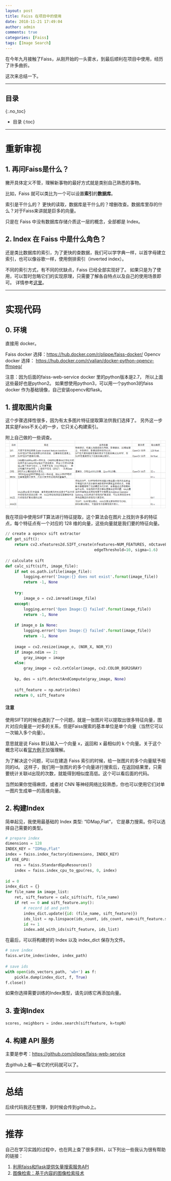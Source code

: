 ```yaml
---
layout: post
title: Faiss 在项目中的使用
date: 2018-11-21 17:49:04
author: admin
comments: true
categories: [Faiss]
tags: [Image Search]
---
```


在今年九月接触了Faiss，从刚开始的一头雾水，到最后顺利在项目中使用，经历了许多曲折。

这次来总结一下。

<!-- more -->

---
## 目录
{:.no_toc}

* 目录
{:toc}
---

# 重新审视

## 1. 再问Faiss是什么？

撇开具体定义不管，理解新事物的最好方式就是类别自己熟悉的事物。

比如，Faiss 就可以类比为一个可以设置**索引**的**数据库**。

索引是干什么的？ 更快的读取，数据库是干什么的？增删改查。数据库里存的什么？对于Faiss来讲就是巨多的向量。

只是在 Faiss 中没有数据库存储介质这一层的概念，全部都是 Index。

## 2. Index 在 Faiss 中是什么角色？

还是类比数据库的索引，为了更快的查数据，我们可以学字典一样，以首字母建立索引，也可以像谷歌一样，使用倒排索引（inverted index）。

不同的索引方式，有不同的优缺点，Faiss 已经全部实现好了。
如果只是为了使用，可以暂时忽略它们的实现原理，只需要了解各自特点以及自己的使用场景即可。
详情参考[这里](../Faiss-Indexs/#挑一个合适的-index)。

---

# 实现代码

## 0. 环境

直接用 docker。

Faiss docker 选择：https://hub.docker.com/r/plippe/faiss-docker/
Opencv docker 选择： https://hub.docker.com/r/valian/docker-python-opencv-ffmpeg/

注意：因为后面的faiss-web-service docker 里的python版本是2.7， 所以上面这些最好也是python2。
如果想使用python3，可以用一个python3的faiss docker 作为基础镜像，自己安装opencv和flask。

## 1. 提取图片向量

这个步骤选择性很多，因为有太多图片特征提取算法供我们选择了。
另外这一步其实是Faiss不关心的一步，它只关心构建索引。

附上自己做的一些调查。
[![](/images/posts/image-feature-extration-algorithm.png)](/images/posts/image-feature-extration-algorithm.png)

我在项目中使用SIFT算法进行特征提取，这个算法会在图片上找到许多的特征点，每个特征点有一个对应的 128 维的向量，这些向量就是我们要的特征向量。

```python
// create a opencv sift extractor
def get_sift():
    return cv2.xfeatures2d.SIFT_create(nfeatures=NUM_FEATURES, nOctaveLayers=3, contrastThreshold=0.04,
                                       edgeThreshold=10, sigma=1.6)

// calculate sift
def calc_sift(sift, image_file):
    if not os.path.isfile(image_file):
        logging.error('Image:{} does not exist'.format(image_file))
        return -1, None

    try:
        image_o = cv2.imread(image_file)
    except:
        logging.error('Open Image:{} failed'.format(image_file))
        return -1, None

    if image_o is None:
        logging.error('Open Image:{} failed'.format(image_file))
        return -1, None

    image = cv2.resize(image_o, (NOR_X, NOR_Y))
    if image.ndim == 2:
        gray_image = image
    else:
        gray_image = cv2.cvtColor(image, cv2.COLOR_BGR2GRAY)

    kp, des = sift.detectAndCompute(gray_image, None)

    sift_feature = np.matrix(des)
    return 0, sift_feature
```

#### 注意

使用SIFT的时候也遇到了一个问题，就是一张图片可以提取出很多特征向量，图片对应向量是一对多的关系，但是Faiss搜索的基本单位是单个向量（当然它可以一次输入多个向量）。

意思就是说 Faiss 默认输入一个向量 x，返回和 x 最相似的 k 个向量。关于这个概念可以看[官方例子](../Faiss-Introduce/#2-官方-hello-world-例子)加强理解。

为了解决这个问题，可以在建造 Faiss 索引的时候，给一张图片的多个向量赋予相同的id。
这样子，我们用一张图片的多个向量进行搜索后，在返回结果里，只需要统计关联id出现的次数，就能得到相似度高低。这个可以看后面的代码。

当然如果你觉得麻烦，或者对 CNN 等神经网络比较熟悉，你也可以使用它们对单一图片生成单一的高维向量。

## 2. 构建Index

简单起见，我使用最基础的 Index 类型: “IDMap,Flat”， 它是暴力搜索。你可以选择自己需要的类型。

```python
# prepare index
dimensions = 128
INDEX_KEY = "IDMap,Flat"
index = faiss.index_factory(dimensions, INDEX_KEY)
if USE_GPU:
    res = faiss.StandardGpuResources()
    index = faiss.index_cpu_to_gpu(res, 0, index)

id = 0
index_dict = {}
for file_name in image_list:
    ret, sift_feature = calc_sift(sift, file_name)
    if ret == 0 and sift_feature.any():
        # record id and path
        index_dict.update({id: (file_name, sift_feature)})
        ids_list = np.linspace(ids_count, ids_count, num=sift_feature.shape[0], dtype="int64")
        id += 1
        index.add_with_ids(sift_feature, ids_list)

```

在最后，可以将构建好的 Index 以及 index_dict 保存为文件。

```python
# save index
faiss.write_index(index, index_path)

# save ids
with open(ids_vectors_path, 'wb+') as f:
    pickle.dump(index_dict, f, True)
f.close()
```
如果你选择需要训练的Index类型，请先训练它再添加向量。

## 3. 查询Index

```python
scores, neighbors = index.search(siftfeature, k=topN)
```

## 4. 构建 API 服务

主要是参考：https://github.com/plippe/faiss-web-service

去github上看一看它的代码就可以了。

---

# 总结

后续代码我还在整理，到时候会传到github上。

---

# 推荐

自己在学习实践的过程中，也在网上查了很多资料，以下列出一些我认为很有帮助的链接：

1. [利用faiss和flask提供矢量搜索服务API](https://www.jianshu.com/p/06cc695a8512)
1. [图像检索：基于内容的图像检索技术](http://yongyuan.name/blog/cbir-technique-summary.html)
